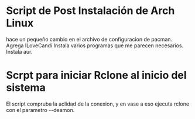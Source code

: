 # Script de Post Instalación de Arch Linux

hace un pequeño cambio en el archivo de configuracion de pacman. Agrega ILoveCandi
Instala varios programas que me parecen necesarios.
Instala aur.

# Scrpt para iniciar Rclone al inicio del sistema

El script compruba la aclidad de la conexion, y en vase a eso ejecuta rclone con el parametro --deamon. 
